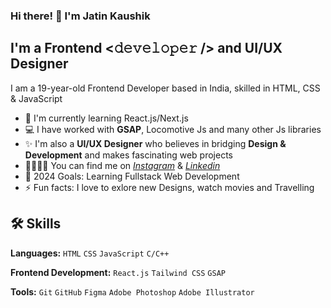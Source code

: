 ### Hi there! 👋 I'm Jatin Kaushik

## I'm a Frontend <𝚍𝚎𝚟𝚎𝚕𝚘𝚙𝚎𝚛 /> and UI/UX Designer

I am a 19-year-old Frontend Developer based in India, skilled in HTML, CSS & JavaScript 

- 🌱 I'm currently learning React.js/Next.js
- 💻 I have worked with **GSAP**, Locomotive Js and many other Js libraries
- ✨ I'm also a **UI/UX Designer** who believes in bridging **Design & Development** and makes fascinating web projects
- 🫱🏻‍🫲🏻 You can find me on *[Instagram](instagram.com/TECHIEJK)* & *[Linkedin](linkedin.com/in/jatin-kaushik-jk25)*
- 🥅 2024 Goals: Learning Fullstack Web Development
- ⚡ Fun facts: I love to exlore new Designs, watch movies and Travelling

## 🛠️ Skills

**Languages:** `HTML` `CSS` `JavaScript` `C/C++`

**Frontend Development:** `React.js` `Tailwind CSS`  `GSAP`

<!-- **Backend Development:** `Node.js` `Express.js` `MongoDB` 

 **Other Libraries:** `Tanstack Query` `Zustand` `Zod` `React Hook Form` -->

**Tools:** `Git` `GitHub` `Figma` `Adobe Photoshop` `Adobe Illustrator`
